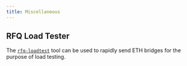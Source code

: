 ```yaml
---
title: Miscellaneous
---
```


## RFQ Load Tester

The [`rfq-loadtest`](https://github.com/synapsecns/sanguine/tree/master/packages/rfq-loadtest) tool can be used to rapidly send ETH bridges for the purpose of load testing.